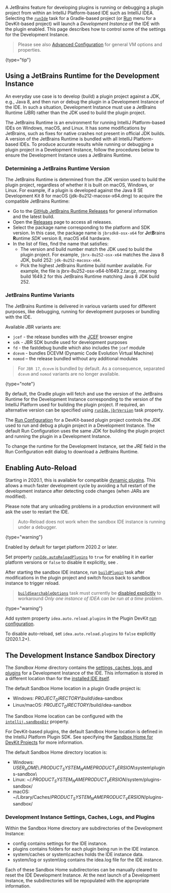 [//]: # (title: IDE Development Instance)

<!-- Copyright 2000-2022 JetBrains s.r.o. and other contributors. Use of this source code is governed by the Apache 2.0 license that can be found in the LICENSE file. -->

A JetBrains feature for developing plugins is running or debugging a plugin project from within an IntelliJ Platform-based IDE such as IntelliJ IDEA.
Selecting the [`runIde`](creating_plugin_project.md#running-a-simple-gradle-based-intellij-platform-plugin) task for a Gradle-based project (or [Run](running_and_debugging_a_theme.md) menu for a DevKit-based project) will launch a _Development Instance_ of the IDE with the plugin enabled.
This page describes how to control some of the settings for the Development Instance.

> Please see also [Advanced Configuration](https://www.jetbrains.com/help/idea/tuning-the-ide.html) for general VM options and properties.
>
{type="tip"}

## Using a JetBrains Runtime for the Development Instance

An everyday use case is to develop (build) a plugin project against a JDK, e.g., Java 8, and then run or debug the plugin in a Development Instance of the IDE.
In such a situation, Development Instance must use a JetBrains Runtime (JBR) rather than the JDK used to build the plugin project.

The JetBrains Runtime is an environment for running IntelliJ Platform-based IDEs on Windows, macOS, and Linux.
It has some modifications by JetBrains, such as fixes for native crashes not present in official JDK builds.
A version of the JetBrains Runtime is bundled with all IntelliJ Platform-based IDEs.
To produce accurate results while running or debugging a plugin project in a Development Instance, follow the procedures below to ensure the Development Instance uses a JetBrains Runtime.

### Determining a JetBrains Runtime Version

The JetBrains Runtime is determined from the JDK version used to build the plugin project, regardless of whether it is built on macOS, Windows, or Linux.
For example, if a plugin is developed against the Java 8 SE Development Kit 8 for macOS (<path>jdk-8u212-macosx-x64.dmg</path>) to acquire the compatible JetBrains Runtime:

* Go to the [GitHub JetBrains Runtime Releases](https://github.com/JetBrains/JetBrainsRuntime) for general information and the latest build.
* Open the [Releases](https://github.com/JetBrains/JetBrainsRuntime/releases) page to access all releases.
* Select the package name corresponding to the platform and SDK version.
  In this case, the package name is `jbrsdk8-osx-x64` for **J**et**B**rains **R**untime _SDK_ version 8, macOS x64 hardware.
* In the list of files, find the name that satisfies:
  * The version and build number match the JDK used to build the plugin project.
    For example, `jbrx-8u252-osx-x64` matches the Java 8 JDK, build 252: `jdk-8u252-macosx-x64`.
  * Pick the highest JetBrains Runtime build number available.
    For example, the file is <path>jbrx-8u252-osx-x64-b1649.2.tar.gz</path>, meaning build 1649.2 for this JetBrains Runtime matching Java 8 JDK build 252.

### JetBrains Runtime Variants

The JetBrains Runtime is delivered in various variants used for different purposes, like debugging, running for development purposes or bundling with the IDE.

Available JBR variants are:
- `jcef` - the release bundles with the [JCEF](jcef.md) browser engine
- `sdk` - JBR SDK bundle used for development purposes
- `fd` - the fastdebug bundle which also includes the `jcef` module
- `dcevm` - bundles DCEVM (Dynamic Code Evolution Virtual Machine)
- `nomod` – the release bundled without any additional modules

> For `JBR 17`, `dcevm` is bundled by default.
> As a consequence, separated `dcevm` and `nomod` variants are no longer available.
>
{type="note"}

<tabs group="project-type">

<tab title="Gradle" group-key="gradle">

By default, the Gradle plugin will fetch and use the version of the JetBrains Runtime for the Development Instance corresponding to the version of the IntelliJ Platform used for building the plugin project.
If required, an alternative version can be specified using [`runIde.jbrVersion`](tools_gradle_intellij_plugin.md#runide-task-jbrversion) task property.

</tab>

<tab title="DevKit" group-key="devkit">

The [Run Configuration](https://www.jetbrains.com/help/idea/run-debug-configuration.html) for a DevKit-based plugin project controls the JDK used to run and debug a plugin project in a Development Instance.
The default Run Configuration uses the same JDK for building the plugin project and running the plugin in a Development Instance.

To change the runtime for the Development Instance, set the _JRE_ field in the Run Configuration edit dialog to download a JetBrains Runtime.

</tab>
</tabs>

## Enabling Auto-Reload

Starting in 2020.1, this is available for compatible [dynamic plugins](dynamic_plugins.md).
This allows a much faster development cycle by avoiding a full restart of the development instance after detecting code changes (when JARs are modified).

Please note that any unloading problems in a production environment will ask the user to restart the IDE.

> Auto-Reload does not work when the sandbox IDE instance is running under a debugger.
>
{type="warning"}

<tabs group="project-type">

<tab title="Gradle" group-key="gradle">

Enabled by default for target platform 2020.2 or later.

Set property [`runIde.autoReloadPlugins`](tools_gradle_intellij_plugin.md#runide-task-autoreloadplugins) to `true` for enabling it in earlier platform versions or `false` to disable it explicitly, see [](tools_gradle_intellij_plugin_faq.md#how-to-disable-automatic-reload-of-dynamic-plugins).

After starting the sandbox IDE instance, run [`buildPlugin`](tools_gradle_intellij_plugin.md#tasks-buildplugin) task after modifications in the plugin project and switch focus back to sandbox instance to trigger reload.

> [`buildSearchableOptions`](tools_gradle_intellij_plugin.md#tasks-buildsearchableoptions) task must currently be [disabled explicitly](tools_gradle_intellij_plugin_faq.md#how-to-disable-building-searchable-options) to workaround _Only one instance of IDEA can be run at a time_ problem.
>
{type="warning"}

</tab>

<tab title="DevKit" group-key="devkit">

Add system property `idea.auto.reload.plugins` in the Plugin DevKit [run configuration](running_and_debugging_a_theme.md).

To disable auto-reload, set `idea.auto.reload.plugins` to `false` explicitly (2020.1.2+).

</tab>

</tabs>

## The Development Instance Sandbox Directory

The _Sandbox Home_ directory contains the [settings, caches, logs, and plugins](#development-instance-settings-caches-logs-and-plugins) for a Development Instance of the IDE.
This information is stored in a different location than for the [installed IDE itself](https://intellij-support.jetbrains.com/hc/en-us/articles/206544519-Directories-used-by-the-IDE-to-store-settings-caches-plugins-and-logs).

<tabs group="project-type">
<tab title="Gradle" group-key="gradle">

The default Sandbox Home location in a plugin Gradle project is:
* Windows: <path>$PROJECT_DIRECTORY$\\build\\idea-sandbox</path>
* Linux/macOS: <path>$PROJECT_DIRECTORY$/build/idea-sandbox</path>

The Sandbox Home location can be configured with the [`intellij.sandboxDir`](tools_gradle_intellij_plugin.md#intellij-extension-sandboxdir) property.

</tab>

<tab title="DevKit" group-key="devkit">

For DevKit-based plugins, the default Sandbox Home location is defined in the IntelliJ Platform Plugin SDK.
See specifying the [Sandbox Home for DevKit Projects](setting_up_theme_environment.md) for more information.

The default Sandbox Home directory location is:
* Windows: <path>$USER_HOME$\\.$PRODUCT_SYSTEM_NAME$$PRODUCT_VERSION$\\system\\plugins-sandbox\\</path>
* Linux: <path>~/.$PRODUCT_SYSTEM_NAME$$PRODUCT_VERSION$/system/plugins-sandbox/</path>
* macOS: <path>~/Library/Caches/$PRODUCT_SYSTEM_NAME$$PRODUCT_VERSION$/plugins-sandbox/</path>

</tab>
</tabs>

### Development Instance Settings, Caches, Logs, and Plugins

Within the Sandbox Home directory are subdirectories of the Development Instance:
* <path>config</path> contains settings for the IDE instance.
* <path>plugins</path> contains folders for each plugin being run in the IDE instance.
* <path>system/caches</path> or <path>system\caches</path> holds the IDE instance data.
* <path>system/log</path> or <path>system\log</path> contains the <path>idea.log</path> file for the IDE instance.

Each of these Sandbox Home subdirectories can be manually cleared to reset the IDE Development Instance.
At the next launch of a Development Instance, the subdirectories will be repopulated with the appropriate information.
